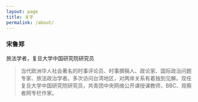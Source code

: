 ```yaml
---
layout: page
title: 关于
permalink: /about/
---
```


### 宋鲁郑
旅法学者，复旦大学中国研究院研究员  

> 当代欧洲华人社会著名的时事评论员、时事撰稿人、政论家、国际政治问题专家、旅法政治学者。多次访问台湾地区，对两岸关系有着独到见解。现任复旦大学中国研究院研究员，共青团中央网络公开课授课教师，BBC、观察者网专栏作家。